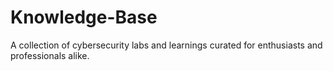 # Knowledge-Base
A collection of cybersecurity labs and learnings curated for enthusiasts and professionals alike.
